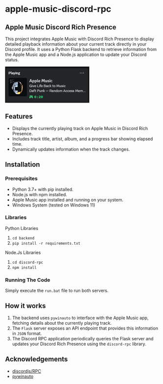 # apple-music-discord-rpc

## Apple Music Discord Rich Presence

This project integrates Apple Music with Discord Rich Presence to display detailed playback information about your current track directly in your Discord profile. It uses a Python Flask backend to retrieve information from the Apple Music app and a Node.js application to update your Discord status.

![Example Image](images/discord_activity_status.png)

## Features

- Displays the currently playing track on Apple Music in Discord Rich Presence.
- Includes track title, artist, album, and a progress bar showing elapsed time.
- Dynamically updates information when the track changes.

## Installation

### Prerequisites

- Python 3.7+ with pip installed.
- Node.js with npm installed.
- Apple Music app installed and running on your system.
- Windows System (tested on Windows 11)

### Libraries

Python Libraries

1. `cd backend`
2. `pip install -r requirements.txt`

Node.Js Libraries

1. `cd discord-rpc`
2. `npm install`

### Running The Code
Simply execute the `run.bat` file to run both servers.

## How it works

1. The backend uses `pywinauto` to interface with the Apple Music app, fetching details about the currently playing track.
2. The `Flask` server exposes an API endpoint that provides this information in `JSON` format.
3. The Discord RPC application periodically queries the Flask server and updates your Discord Rich Presence using the `discord-rpc` library.

## Acknowledgements

- [discordjs/RPC](https://github.com/discordjs/RPC)
- [pywinauto](https://github.com/pywinauto/pywinauto)
